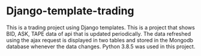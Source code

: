 # Django-template-trading

This is a trading project using Django templates.
This is a project that shows BID, ASK, TAPE data of api that is updated periodically.
The data refreshed using the ajax request is displayed in two tables and stored in the Mongodb database whenever the data changes.
Python 3.8.5 was used in this project.
